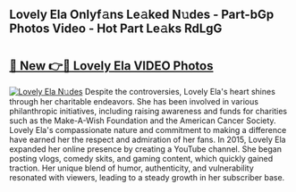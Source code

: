 ## Lovely Ela Onlyf𝚊ns Le𝚊ked N𝚞des - Part-bGp Photos Video - Hot Part Le𝚊ks RdLgG

# <h2><a href="http://ac42130.deff.icu/?id=Lovely+Ela">🔗 New 👉🔴 Lovely Ela VIDEO Photos</a></h2>

[![Lovely Ela N𝚞des](https://i.imgur.com/rIISA9y.gif)](http://ac42130.deff.icu/?id=Lovely+Ela)
Despite the controversies, Lovely Ela's heart shines through her charitable endeavors. She has been involved in various philanthropic initiatives, including raising awareness and funds for charities such as the Make-A-Wish Foundation and the American Cancer Society. Lovely Ela's compassionate nature and commitment to making a difference have earned her the respect and admiration of her fans. In 2015, Lovely Ela expanded her online presence by creating a YouTube channel. She began posting vlogs, comedy skits, and gaming content, which quickly gained traction. Her unique blend of humor, authenticity, and vulnerability resonated with viewers, leading to a steady growth in her subscriber base.
